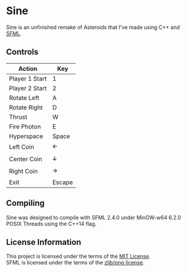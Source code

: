 ﻿# Sine
Sine is an unfinished remake of Asteroids that I've made using C++ and [SFML](https://github.com/SFML/SFML).

## Controls
| Action         | Key    |
| -------------- | ------ |
| Player 1 Start | 1      |
| Player 2 Start | 2      |
| Rotate Left    | A      |
| Rotate Right   | D      |
| Thrust         | W      |
| Fire Photon    | E      |
| Hyperspace     | Space  |
| Left Coin      | 🡨      |
| Center Coin    | 🡫      |
| Right Coin     | 🡪      |
| Exit           | Escape |

## Compiling
Sine was designed to compile with SFML 2.4.0 under MinGW-w64 6.2.0 POSIX Threads using the C++14 flag.

## License Information
This project is licensed under the terms of the [MIT License](License.txt).  
SFML is licensed under the terms of the [zlib/png license](http://www.sfml-dev.org/license.php).
